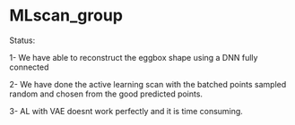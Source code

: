 # MLscan_group

Status:

1- We have able to reconstruct the eggbox shape using a DNN fully connected

2- We have done the active learning scan with the batched points sampled random and chosen from the good predicted points.

3- AL with VAE doesnt work perfectly and it is time consuming.
